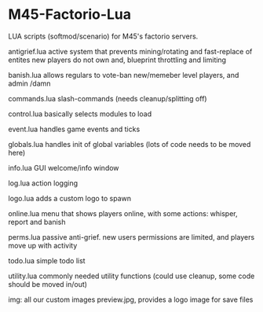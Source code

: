 # M45-Factorio-Lua
LUA scripts (softmod/scenario) for M45's factorio servers.

antigrief.lua
active system that prevents mining/rotating and fast-replace of entites new players do not own
and, blueprint throttling and limiting

banish.lua
allows regulars to vote-ban new/memeber level players,
and admin /damn

commands.lua
slash-commands (needs cleanup/splitting off)

control.lua
basically selects modules to load

event.lua
handles game events and ticks

globals.lua
handles init of global variables
(lots of code needs to be moved here)

info.lua
GUI welcome/info window

log.lua
action logging

logo.lua
adds a custom logo to spawn

online.lua
menu that shows players online, with some actions:
whisper, report and banish

perms.lua
passive anti-grief. new users permissions are limited,
and players move up with activity

todo.lua
simple todo list

utility.lua
commonly needed utility functions
(could use cleanup, some code should be moved in/out)

img: all our custom images
preview.jpg, provides a logo image for save files
